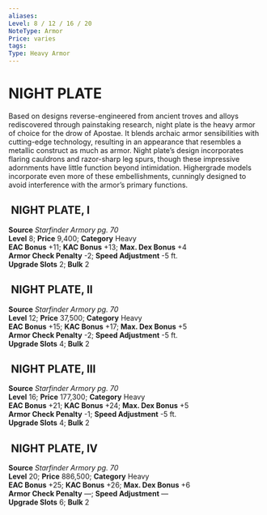 ```yaml
---
aliases: 
Level: 8 / 12 / 16 / 20
NoteType: Armor
Price: varies
tags: 
Type: Heavy Armor
---
```

# NIGHT PLATE
Based on designs reverse-engineered from ancient troves and alloys rediscovered through painstaking research, night plate is the heavy armor of choice for the drow of Apostae. It blends archaic armor sensibilities with cutting-edge technology, resulting in an appearance that resembles a metallic construct as much as armor. Night plate’s design incorporates flaring cauldrons and razor-sharp leg spurs, though these impressive adornments have little function beyond intimidation. Highergrade models incorporate even more of these embellishments, cunningly designed to avoid interference with the armor’s primary functions.  

##  NIGHT PLATE, I

**Source** _Starfinder Armory pg. 70_  
**Level** 8; **Price** 9,400; **Category** Heavy  
**EAC Bonus** +11; **KAC Bonus** +13; **Max. Dex Bonus** +4  
**Armor Check Penalty** -2; **Speed Adjustment** -5 ft.  
**Upgrade Slots** 2; **Bulk** 2

##  NIGHT PLATE, II

**Source** _Starfinder Armory pg. 70_  
**Level** 12; **Price** 37,500; **Category** Heavy  
**EAC Bonus** +15; **KAC Bonus** +17; **Max. Dex Bonus** +5  
**Armor Check Penalty** -2; **Speed Adjustment** -5 ft.  
**Upgrade Slots** 4; **Bulk** 2

##  NIGHT PLATE, III

**Source** _Starfinder Armory pg. 70_  
**Level** 16; **Price** 177,300; **Category** Heavy  
**EAC Bonus** +21; **KAC Bonus** +24; **Max. Dex Bonus** +5  
**Armor Check Penalty** -1; **Speed Adjustment** -5 ft.  
**Upgrade Slots** 4; **Bulk** 2

##  NIGHT PLATE, IV

**Source** _Starfinder Armory pg. 70_  
**Level** 20; **Price** 886,500; **Category** Heavy  
**EAC Bonus** +25; **KAC Bonus** +26; **Max. Dex Bonus** +6  
**Armor Check Penalty** —; **Speed Adjustment** —  
**Upgrade Slots** 6; **Bulk** 2
